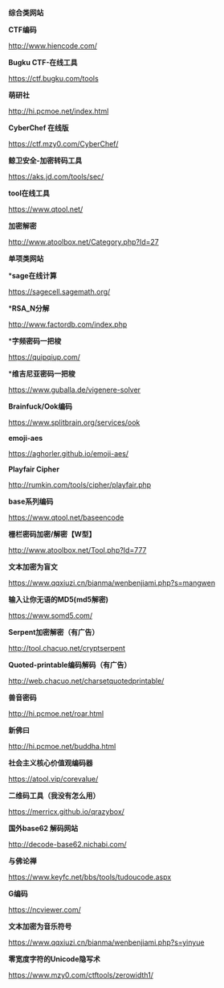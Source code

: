 **综合类网站**

**CTF编码**

http://www.hiencode.com/

**Bugku CTF-在线工具** 

https://ctf.bugku.com/tools

**萌研社**

http://hi.pcmoe.net/index.html

**CyberChef 在线版**

https://ctf.mzy0.com/CyberChef/

**鲸卫安全-加密转码工具**

https://aks.jd.com/tools/sec/

**tool在线工具**

https://www.qtool.net/

**加密解密**

http://www.atoolbox.net/Category.php?Id=27

**单项类网站**

***sage在线计算**

https://sagecell.sagemath.org/

***RSA_N分解**

http://www.factordb.com/index.php

***字频密码一把梭**

https://quipqiup.com/

***维吉尼亚密码一把梭**

https://www.guballa.de/vigenere-solver

**Brainfuck/Ook编码**

https://www.splitbrain.org/services/ook

**emoji-aes**

https://aghorler.github.io/emoji-aes/

**Playfair Cipher**

http://rumkin.com/tools/cipher/playfair.php

**base系列编码**

https://www.qtool.net/baseencode

**栅栏密码加密/解密【W型】**

http://www.atoolbox.net/Tool.php?Id=777

**文本加密为盲文**

https://www.qqxiuzi.cn/bianma/wenbenjiami.php?s=mangwen

**输入让你无语的MD5(md5解密)**

https://www.somd5.com/

**Serpent加密解密（有广告）**

http://tool.chacuo.net/cryptserpent

**Quoted-printable编码解码（有广告）**

http://web.chacuo.net/charsetquotedprintable/

**兽音密码**

http://hi.pcmoe.net/roar.html

**新佛曰**

http://hi.pcmoe.net/buddha.html

**社会主义核心价值观编码器**

https://atool.vip/corevalue/

**二维码工具（我没有怎么用）**

https://merricx.github.io/qrazybox/

**国外base62 解码网站**

http://decode-base62.nichabi.com/

**与佛论禅**

https://www.keyfc.net/bbs/tools/tudoucode.aspx

**G编码**

https://ncviewer.com/

**文本加密为音乐符号**

https://www.qqxiuzi.cn/bianma/wenbenjiami.php?s=yinyue

**零宽度字符的Unicode隐写术**

https://www.mzy0.com/ctftools/zerowidth1/